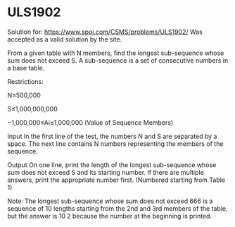 # ULS1902
Solution for: https://www.spoj.com/CSMS/problems/ULS1902/  Was accepted as a valid solution by the site.


From a given table with N members, find the longest sub-sequence whose sum does not exceed S. A sub-sequence is a set of consecutive numbers in a base table.

Restrictions:

N≤500,000

S≤1,000,000,000

−1,000,000≤Ai≤1,000,000 (Value of Sequence Members)

Input
In the first line of the test, the numbers N and S are separated by a space. The next line contains N numbers representing the members of the sequence.

Output
On one line, print the length of the longest sub-sequence whose sum does not exceed S and its starting number. If there are multiple answers, print the appropriate number first. (Numbered starting from Table 1)

Note: The longest sub-sequence whose sum does not exceed 666 is a sequence of 10 lengths starting from the 2nd and 3rd members of the table, but the answer is 10 2 because the number at the beginning is printed.

